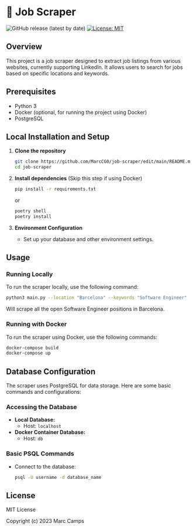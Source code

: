 # 🚀 Job Scraper

![GitHub release (latest by date)](https://img.shields.io/github/v/release/MarcCG0/job-scraper)
[![License: MIT](https://img.shields.io/badge/License-MIT-yellow.svg)](https://opensource.org/licenses/MIT)



## Overview
This project is a job scraper designed to extract job listings from various websites, currently supporting LinkedIn. It allows users to search for jobs based on specific locations and keywords.

## Prerequisites
- Python 3
- Docker (optional, for running the project using Docker)
- PostgreSQL

## Local Installation and Setup
1. **Clone the repository**
    ```bash
    git clone https://github.com/MarcCG0/job-scraper/edit/main/README.md
    cd job-scraper
    ```

2. **Install dependencies** (Skip this step if using Docker)
    ```bash
    pip install -r requirements.txt
    ```
    or
   ```bash
   poetry shell
   poetry install
   ```

4. **Environment Configuration**
    - Set up your database and other environment settings.

## Usage

### Running Locally
To run the scraper locally, use the following command:

```bash
python3 main.py --location "Barcelona" --keywords "Software Engineer"
```

Will scrape all the open Software Engineer positions in Barcelona. 

### Running with Docker
To run the scraper using Docker, use the following commands:

```bash
docker-compose build
docker-compose up
```

## Database Configuration
The scraper uses PostgreSQL for data storage. Here are some basic commands and configurations:

### Accessing the Database
- **Local Database:**
    - Host: `localhost`
- **Docker Container Database:**
    - Host: `db`

### Basic PSQL Commands
- Connect to the database:
    ```bash
    psql -U username -d database_name
    ```
## License
MIT License

Copyright (c) 2023 Marc Camps




